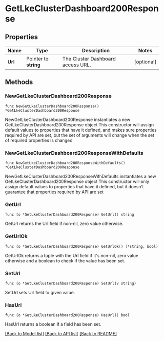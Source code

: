 # GetLkeClusterDashboard200Response

## Properties

Name | Type | Description | Notes
------------ | ------------- | ------------- | -------------
**Url** | Pointer to **string** | The Cluster Dashboard access URL. | [optional] 

## Methods

### NewGetLkeClusterDashboard200Response

`func NewGetLkeClusterDashboard200Response() *GetLkeClusterDashboard200Response`

NewGetLkeClusterDashboard200Response instantiates a new GetLkeClusterDashboard200Response object
This constructor will assign default values to properties that have it defined,
and makes sure properties required by API are set, but the set of arguments
will change when the set of required properties is changed

### NewGetLkeClusterDashboard200ResponseWithDefaults

`func NewGetLkeClusterDashboard200ResponseWithDefaults() *GetLkeClusterDashboard200Response`

NewGetLkeClusterDashboard200ResponseWithDefaults instantiates a new GetLkeClusterDashboard200Response object
This constructor will only assign default values to properties that have it defined,
but it doesn't guarantee that properties required by API are set

### GetUrl

`func (o *GetLkeClusterDashboard200Response) GetUrl() string`

GetUrl returns the Url field if non-nil, zero value otherwise.

### GetUrlOk

`func (o *GetLkeClusterDashboard200Response) GetUrlOk() (*string, bool)`

GetUrlOk returns a tuple with the Url field if it's non-nil, zero value otherwise
and a boolean to check if the value has been set.

### SetUrl

`func (o *GetLkeClusterDashboard200Response) SetUrl(v string)`

SetUrl sets Url field to given value.

### HasUrl

`func (o *GetLkeClusterDashboard200Response) HasUrl() bool`

HasUrl returns a boolean if a field has been set.


[[Back to Model list]](../README.md#documentation-for-models) [[Back to API list]](../README.md#documentation-for-api-endpoints) [[Back to README]](../README.md)


